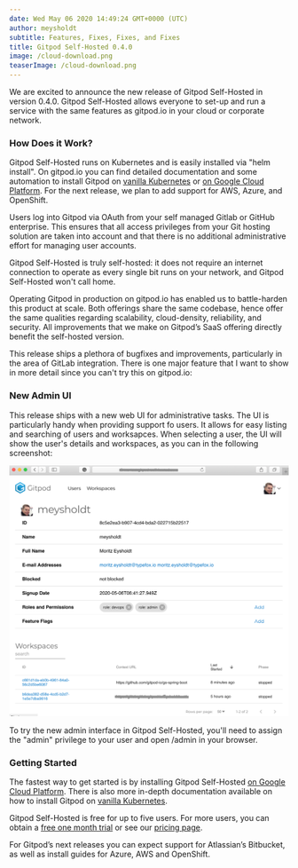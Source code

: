 ```yaml
---
date: Wed May 06 2020 14:49:24 GMT+0000 (UTC)
author: meysholdt
subtitle: Features, Fixes, Fixes, and Fixes
title: Gitpod Self-Hosted 0.4.0
image: /cloud-download.png
teaserImage: /cloud-download.png
---
```


We are excited to announce the new release of Gitpod Self-Hosted in version 0.4.0. Gitpod Self-Hosted allows everyone to set-up and run a service with the same features as gitpod.io in your cloud or corporate network.

### How Does it Work?

Gitpod Self-Hosted runs on Kubernetes and is easily installed via "helm install". On gitpod.io you can find detailed documentation and some automation to install Gitpod on [vanilla Kubernetes](https://www.gitpod.io/docs/self-hosted/0.4.0/install/install-on-kubernetes/) or [on Google Cloud Platform](https://www.gitpod.io/docs/self-hosted/0.4.0/install/install-on-gcp-script/). For the next release, we plan to add support for AWS, Azure, and OpenShift.

Users log into Gitpod via OAuth from your self managed Gitlab or GitHub enterprise. This ensures that all access privileges from your Git hosting solution are taken into account and that there is no additional administrative effort for managing user accounts.

Gitpod Self-Hosted is truly self-hosted: it does not require an internet connection to operate as every single bit runs on your network, and Gitpod Self-Hosted won't call home.

Operating Gitpod in production on gitpod.io has enabled us to battle-harden this product at scale. Both offerings share the same codebase, hence offer the same qualities regarding scalability, cloud-density, reliability, and security. All improvements that we make on Gitpod’s SaaS offering directly benefit the self-hosted version.

This release ships a plethora of bugfixes and improvements, particularly in the area of GitLab integration.
There is one major feature that I want to show in more detail since you can't try this on gitpod.io:

### New Admin UI

This release ships with a new web UI for administrative tasks. The UI is particularly handy when providing support fo users.
It allows for easy listing and searching of users and worksapces.
When selecting a user, the UI will show the user's details and workspaces, as you can in the following screenshot:

<div class="scale">
    <img src="./self-hosted-0.4.0/sh-userdetails2.png" alt="Gitpod Admin UI">
</div>

To try the new admin interface in Gitpod Self-Hosted, you'll need to assign the "admin" privilege to your user and open /admin in your browser.

### Getting Started

The fastest way to get started is by installing Gitpod Self-Hosted [on Google Cloud Platform](https://www.gitpod.io/docs/self-hosted/0.4.0/install/install-on-gcp-script/). There is also more in-depth documentation available on how to install Gitpod on [vanilla Kubernetes](https://www.gitpod.io/docs/self-hosted/0.4.0/install/install-on-kubernetes/).

Gitpod Self-Hosted is free for up to five users. For more users, you can obtain a [free one month trial](https://gitpod.io/selfhosted-trial/) or see our [pricing page](https://www.gitpod.io/pricing/#self-hosted).

For Gitpod’s next releases you can expect support for Atlassian’s Bitbucket, as well as install guides for Azure, AWS and OpenShift.

